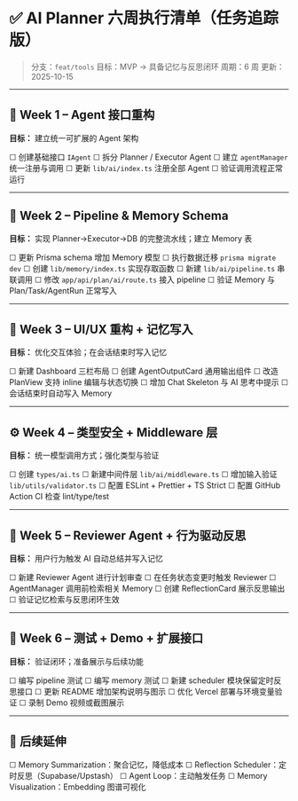 # ✅ AI Planner 六周执行清单（任务追踪版）

> 分支：`feat/tools`
> 目标：MVP → 具备记忆与反思闭环
> 周期：6 周
> 更新：2025-10-15

---

## 🧩 Week 1 – Agent 接口重构

**目标：** 建立统一可扩展的 Agent 架构

☐ 创建基础接口 `IAgent`
☐ 拆分 Planner / Executor Agent
☐ 建立 `agentManager` 统一注册与调用
☐ 更新 `lib/ai/index.ts` 注册全部 Agent
☐ 验证调用流程正常运行

---

## 🧠 Week 2 – Pipeline & Memory Schema

**目标：** 实现 Planner→Executor→DB 的完整流水线；建立 Memory 表

☐ 更新 Prisma schema 增加 Memory 模型
☐ 执行数据迁移 `prisma migrate dev`
☐ 创建 `lib/memory/index.ts` 实现存取函数
☐ 新建 `lib/ai/pipeline.ts` 串联调用
☐ 修改 `app/api/plan/ai/route.ts` 接入 pipeline
☐ 验证 Memory 与 Plan/Task/AgentRun 正常写入

---

## 🎨 Week 3 – UI/UX 重构 + 记忆写入

**目标：** 优化交互体验；在会话结束时写入记忆

☐ 新建 Dashboard 三栏布局
☐ 创建 AgentOutputCard 通用输出组件
☐ 改造 PlanView 支持 inline 编辑与状态切换
☐ 增加 Chat Skeleton 与 AI 思考中提示
☐ 会话结束时自动写入 Memory

---

## ⚙️ Week 4 – 类型安全 + Middleware 层

**目标：** 统一模型调用方式；强化类型与验证

☐ 创建 `types/ai.ts`
☐ 新建中间件层 `lib/ai/middleware.ts`
☐ 增加输入验证 `lib/utils/validator.ts`
☐ 配置 ESLint + Prettier + TS Strict
☐ 配置 GitHub Action CI 检查 lint/type/test

---

## 🧮 Week 5 – Reviewer Agent + 行为驱动反思

**目标：** 用户行为触发 AI 自动总结并写入记忆

☐ 新建 Reviewer Agent 进行计划审查
☐ 在任务状态变更时触发 Reviewer
☐ AgentManager 调用前检索相关 Memory
☐ 创建 ReflectionCard 展示反思输出
☐ 验证记忆检索与反思闭环生效

---

## 🧪 Week 6 – 测试 + Demo + 扩展接口

**目标：** 验证闭环；准备展示与后续功能

☐ 编写 pipeline 测试
☐ 编写 memory 测试
☐ 新建 scheduler 模块保留定时反思接口
☐ 更新 README 增加架构说明与图示
☐ 优化 Vercel 部署与环境变量验证
☐ 录制 Demo 视频或截图展示

---

## 🔁 后续延伸

☐ Memory Summarization：聚合记忆，降低成本
☐ Reflection Scheduler：定时反思（Supabase/Upstash）
☐ Agent Loop：主动触发任务
☐ Memory Visualization：Embedding 图谱可视化
